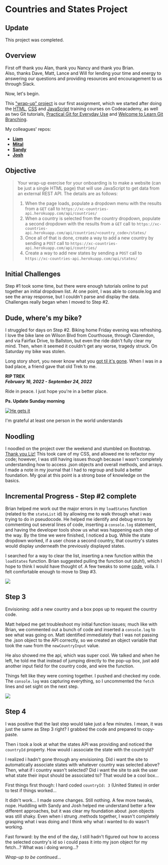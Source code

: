 # Countries and States Project

## Update
This project was completed.

## Overview
First off thank you Alan, thank you Nancy and thank you Brian.  
Also, thanks Dave, Matt, Lance and Will for lending your time and energy to answering our questions and providing resources and encouragement to us through Slack.

Now, let's begin.

This ["wrap-up" project](https://github.com/exelaration/team-resources/blob/master/ONBOARDING.md) is our first assignment, which we started after doing the [HTML](https://www.codecademy.com/learn/learn-html), [CSS](https://www.codecademy.com/learn/learn-css) and [JavaScript](https://www.codecademy.com/learn/introduction-to-javascript) training courses on Codeacademy, as well as two Git tutorials, [Practical Git for Everyday Use](https://egghead.io/courses/practical-git-for-everyday-professional-use) and [Welcome to Learn Git Branching](https://learngitbranching.js.org/).

My colleagues' repos:
- [**Liam**](https://github.com/LiamCespedes)
- [**Mital**](https://github.com/mitalgajjar)
- [**Sandy**](https://github.com/syeung7)
- [**Josh**](https://github.com/syeung7)

## Objective
> Your wrap-up exercise for your onboarding is to make a website (can be just a single HTML page) that will use JavaScript to get data from an external REST API.  The details are as follows:
>
> 1. When the page loads, populate a dropdown menu with the results from a `GET` call to `https://xc-countries-api.herokuapp.com/api/countries/`
> 2. When a country is selected from the country dropdown, populate a second dropdown with the results from a `GET` call to `https://xc-countries-api.herokuapp.com/api/countries/<country_code>/states/`
> 3. Once all of that is done, create a way to add a new country by sending a `POST` call to `https://xc-countries-api.herokuapp.com/api/countries/`
> 4. Create a way to add new states by sending a `POST` call to `https://xc-countries-api.herokuapp.com/api/states/`

## Initial Challenges
Step #1 took some time, but there were enough tutorials online to put together an initial dropdown list.  At one point, I was able to console.log and see the array response, but I couldn't parse and display the data.  Challenges really began when I moved to Step #2.  

## Dude, where's my bike?
I struggled for days on Step #2.  Biking home Friday evening was refreshing.  I love the bike lane on Wilson Blvd from Courthouse, through Clarendon, and via Fairfax Drive, to Ballston, but even the ride didn't fully clear my mind.  Then, when it seemed it couldn't get any worse, tragedy struck.  On Saturday my bike was stolen.

Long story short, you never know what you [got til it's gone](https://www.youtube.com/watch?v=uIhJvYScvnE).  When I was in a bad place, a friend gave that old Trek to me.

**RIP TREK**  
**_February 16, 2022 - September 24, 2022_**

Ride in peace.  I just hope you're in a better place.

**Ps. Update Sunday morning**

[![He gets it](https://img.youtube.com/vi/6T1tvyfcezI/0.jpg)](https://www.youtube.com/watch?v=6T1tvyfcezI)

I'm grateful at least one person in the world understands

## Noodling
I noodled on the project over the weekend and stumbled on Bootstrap.  [Thank you Liz!](https://youtu.be/AaVy9UR30Dc)  This took care of my CSS, and allowed me to refactor my code; however, I was still having issues though because I wasn't completely understanding how to access .json objects and overall methods, and arrays.  I made a note in my journal that I had to regroup and build a better foundation.  My goal at this point is a strong base of knowledge on the basics.

## Incremental Progress - Step #2 complete
Brian helped me work out the major errors in my `loadStates` function (related to the `stateList` id) by allowing me to walk through what i was trying to do in pseudocode.  He helped me identify and debug errors by commenting out several lines of code, inserting a `console.log` statement, and having the developer tools show us what was happening each step of the way.  By the time we were finished, I noticed a bug.  While the state dropdown worked, if a user chose a second country, that country's states would display underneath the previously displayed states.

I searched for a way to clear the list, inserting a new function within the `loadStates` function.  Brian suggested pulling the function out (duh!), which I hope to think I would have thought of.  A few tweaks to some [code](https://stackoverflow.com/questions/3364493/how-do-i-clear-all-options-in-a-dropdown-box), voila.  I felt comfortable enough to move to Step #3.

<img src="https://media.giphy.com/media/IwAZ6dvvvaTtdI8SD5/giphy.gif" />

## Step 3
Envisioning: add a new country and a box pops up to request the country code.

Matt helped me get troubleshoot my initial function issues; much like with Brian, we commented out a bunch of code and inserted a `console.log` to see what was going on.  Matt identified immediately that I was not passing the .json object to the API correctly, so we created an object variable that took the `name` from the `newCountryInput` value.

He also showed me the api, which was super cool.  We talked and when he left, he told me that instead of jumping directly to the pop-up box, just add another input field for the country code, and wire the function.

Things felt like they were coming together.  I pushed and checked my code.  The `console.log` was capturing everything, so I uncommented the `fetch` lines and set sight on the next step.

<img src="https://media.giphy.com/media/kyLYXonQYYfwYDIeZl/giphy.gif" />

## Step 4
I was positive that the last step would take just a few minutes.  I mean, it was just the same as Step 3 right?  I grabbed the code and prepared to copy-paste.

Then i took a look at what the states API was providing and noticed the `countryId` property.  How would i associate the state with the countryId?

I realized i hadn't gone through any envisioning.  Did i want the site to automatically associate states with whatever country was selected above?  Then, what if i country wasn't selected?  Did i want the site to ask the user what state their input should be associated to?  That would be a cool box...

First things first though: I hard coded `countryId: 3` (United States) in order to test if things worked...

It didn't work...
I made some changes.  Still nothing.  A few more tweaks, nope.  Huddling with Sandy and Josh helped me understand better a few different approaches, but it was clear my foundation about .json objects was still shaky.  Even when i strung .methods together, I wasn't completely grasping what i was doing and I think why what i wanted to do wasn't working.

Fast forward: by the end of the day, I still hadn't figured out how to access the selected country's id so i could pass it into my json object for my fetch...?  What was i doing wrong...?

*Wrap-up to be continued...*

[//]: # "## TIL"